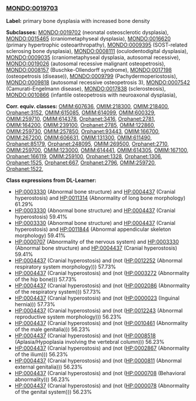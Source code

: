 
### [MONDO:0019703](http://purl.obolibrary.org/obo/MONDO_0019703)
**Label:** primary bone dysplasia with increased bone density

**Subclasses:** [MONDO:0019702](http://purl.obolibrary.org/obo/MONDO_0019702) (neonatal osteosclerotic dysplasia), [MONDO:0015465](http://purl.obolibrary.org/obo/MONDO_0015465) (craniometaphyseal dysplasia), [MONDO:0016620](http://purl.obolibrary.org/obo/MONDO_0016620) (primary hypertrophic osteoarthropathy), [MONDO:0009395](http://purl.obolibrary.org/obo/MONDO_0009395) (SOST-related sclerosing bone dysplasia), [MONDO:0008111](http://purl.obolibrary.org/obo/MONDO_0008111) (oculodentodigital dysplasia), [MONDO:0009035](http://purl.obolibrary.org/obo/MONDO_0009035) (craniometaphyseal dysplasia, autosomal recessive), [MONDO:0019026](http://purl.obolibrary.org/obo/MONDO_0019026) (autosomal recessive malignant osteopetrosis), [MONDO:0008157](http://purl.obolibrary.org/obo/MONDO_0008157) (Buschke-Ollendorff syndrome), [MONDO:0017198](http://purl.obolibrary.org/obo/MONDO_0017198) (osteopetrosis (disease)), [MONDO:0009799](http://purl.obolibrary.org/obo/MONDO_0009799) (Pachydermoperiostosis), [MONDO:0009818](http://purl.obolibrary.org/obo/MONDO_0009818) (autosomal recessive osteopetrosis 3), [MONDO:0007542](http://purl.obolibrary.org/obo/MONDO_0007542) (Camurati-Engelmann disease), [MONDO:0017838](http://purl.obolibrary.org/obo/MONDO_0017838) (sclerosteosis), [MONDO:0010866](http://purl.obolibrary.org/obo/MONDO_0010866) (infantile osteopetrosis with neuroaxonal dysplasia), 

**Corr. equiv. classes:** [OMIM:607636](http://purl.obolibrary.org/obo/OMIM_607636), [OMIM:218300](http://purl.obolibrary.org/obo/OMIM_218300), [OMIM:218400](http://purl.obolibrary.org/obo/OMIM_218400), [Orphanet:3152](http://www.orpha.net/ORDO/Orphanet_3152), [OMIM:615085](http://purl.obolibrary.org/obo/OMIM_615085), [OMIM:614099](http://purl.obolibrary.org/obo/OMIM_614099), [OMIM:600329](http://purl.obolibrary.org/obo/OMIM_600329), [OMIM:259710](http://purl.obolibrary.org/obo/OMIM_259710), [OMIM:614378](http://purl.obolibrary.org/obo/OMIM_614378), [Orphanet:3416](http://www.orpha.net/ORDO/Orphanet_3416), [Orphanet:2781](http://www.orpha.net/ORDO/Orphanet_2781), [OMIM:164200](http://purl.obolibrary.org/obo/OMIM_164200), [OMIM:239100](http://purl.obolibrary.org/obo/OMIM_239100), [Orphanet:2785](http://www.orpha.net/ORDO/Orphanet_2785), [OMIM:122860](http://purl.obolibrary.org/obo/OMIM_122860), [OMIM:259730](http://purl.obolibrary.org/obo/OMIM_259730), [OMIM:257850](http://purl.obolibrary.org/obo/OMIM_257850), [Orphanet:93443](http://www.orpha.net/ORDO/Orphanet_93443), [OMIM:166700](http://purl.obolibrary.org/obo/OMIM_166700), [OMIM:267200](http://purl.obolibrary.org/obo/OMIM_267200), [OMIM:606631](http://purl.obolibrary.org/obo/OMIM_606631), [OMIM:131300](http://purl.obolibrary.org/obo/OMIM_131300), [OMIM:611490](http://purl.obolibrary.org/obo/OMIM_611490), [Orphanet:85179](http://www.orpha.net/ORDO/Orphanet_85179), [Orphanet:248095](http://www.orpha.net/ORDO/Orphanet_248095), [OMIM:269500](http://purl.obolibrary.org/obo/OMIM_269500), [Orphanet:2710](http://www.orpha.net/ORDO/Orphanet_2710), [OMIM:259700](http://purl.obolibrary.org/obo/OMIM_259700), [OMIM:123000](http://purl.obolibrary.org/obo/OMIM_123000), [OMIM:614441](http://purl.obolibrary.org/obo/OMIM_614441), [OMIM:614305](http://purl.obolibrary.org/obo/OMIM_614305), [OMIM:167100](http://purl.obolibrary.org/obo/OMIM_167100), [Orphanet:166119](http://www.orpha.net/ORDO/Orphanet_166119), [OMIM:259100](http://purl.obolibrary.org/obo/OMIM_259100), [Orphanet:1328](http://www.orpha.net/ORDO/Orphanet_1328), [Orphanet:1306](http://www.orpha.net/ORDO/Orphanet_1306), [Orphanet:1525](http://www.orpha.net/ORDO/Orphanet_1525), [Orphanet:667](http://www.orpha.net/ORDO/Orphanet_667), [Orphanet:2796](http://www.orpha.net/ORDO/Orphanet_2796), [OMIM:259720](http://purl.obolibrary.org/obo/OMIM_259720), [Orphanet:1522](http://www.orpha.net/ORDO/Orphanet_1522), 

**Class expressions from DL-Learner:**

- [HP:0003330](http://purl.obolibrary.org/obo/HP_0003330) (Abnormal bone structure) and [HP:0004437](http://purl.obolibrary.org/obo/HP_0004437) (Cranial hyperostosis) and [HP:0011314](http://purl.obolibrary.org/obo/HP_0011314) (Abnormality of long bone morphology) 61.29%
- [HP:0003330](http://purl.obolibrary.org/obo/HP_0003330) (Abnormal bone structure) and [HP:0004437](http://purl.obolibrary.org/obo/HP_0004437) (Cranial hyperostosis) 59.41%
- [HP:0003330](http://purl.obolibrary.org/obo/HP_0003330) (Abnormal bone structure) and [HP:0004437](http://purl.obolibrary.org/obo/HP_0004437) (Cranial hyperostosis) and [HP:0011844](http://purl.obolibrary.org/obo/HP_0011844) (Abnormal appendicular skeleton morphology) 59.41%
- [HP:0000707](http://purl.obolibrary.org/obo/HP_0000707) (Abnormality of the nervous system) and [HP:0003330](http://purl.obolibrary.org/obo/HP_0003330) (Abnormal bone structure) and [HP:0004437](http://purl.obolibrary.org/obo/HP_0004437) (Cranial hyperostosis) 59.41%
- [HP:0004437](http://purl.obolibrary.org/obo/HP_0004437) (Cranial hyperostosis) and (not ([HP:0012252](http://purl.obolibrary.org/obo/HP_0012252) (Abnormal respiratory system morphology))) 57.73%
- [HP:0004437](http://purl.obolibrary.org/obo/HP_0004437) (Cranial hyperostosis) and (not ([HP:0003272](http://purl.obolibrary.org/obo/HP_0003272) (Abnormality of the hip bone))) 57.73%
- [HP:0004437](http://purl.obolibrary.org/obo/HP_0004437) (Cranial hyperostosis) and (not ([HP:0002086](http://purl.obolibrary.org/obo/HP_0002086) (Abnormality of the respiratory system))) 57.73%
- [HP:0004437](http://purl.obolibrary.org/obo/HP_0004437) (Cranial hyperostosis) and (not ([HP:0000023](http://purl.obolibrary.org/obo/HP_0000023) (Inguinal hernia))) 57.73%
- [HP:0004437](http://purl.obolibrary.org/obo/HP_0004437) (Cranial hyperostosis) and (not ([HP:0012243](http://purl.obolibrary.org/obo/HP_0012243) (Abnormal reproductive system morphology))) 56.23%
- [HP:0004437](http://purl.obolibrary.org/obo/HP_0004437) (Cranial hyperostosis) and (not ([HP:0010461](http://purl.obolibrary.org/obo/HP_0010461) (Abnormality of the male genitalia))) 56.23%
- [HP:0004437](http://purl.obolibrary.org/obo/HP_0004437) (Cranial hyperostosis) and (not ([HP:0008518](http://purl.obolibrary.org/obo/HP_0008518) (Aplasia/Hypoplasia involving the vertebral column))) 56.23%
- [HP:0004437](http://purl.obolibrary.org/obo/HP_0004437) (Cranial hyperostosis) and (not ([HP:0002867](http://purl.obolibrary.org/obo/HP_0002867) (Abnormality of the ilium))) 56.23%
- [HP:0004437](http://purl.obolibrary.org/obo/HP_0004437) (Cranial hyperostosis) and (not ([HP:0000811](http://purl.obolibrary.org/obo/HP_0000811) (Abnormal external genitalia))) 56.23%
- [HP:0004437](http://purl.obolibrary.org/obo/HP_0004437) (Cranial hyperostosis) and (not ([HP:0000708](http://purl.obolibrary.org/obo/HP_0000708) (Behavioral abnormality))) 56.23%
- [HP:0004437](http://purl.obolibrary.org/obo/HP_0004437) (Cranial hyperostosis) and (not ([HP:0000078](http://purl.obolibrary.org/obo/HP_0000078) (Abnormality of the genital system))) 56.23%


